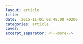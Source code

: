 ```yaml
---
layout: article
title: 
date:  2015-11-01 08:48:00 +0200
categories: article
cover: 
excerpt_separator: <!--more-->
---
```

